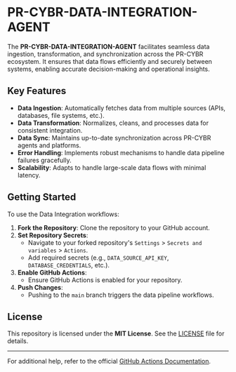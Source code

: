 # PR-CYBR-DATA-INTEGRATION-AGENT

The **PR-CYBR-DATA-INTEGRATION-AGENT** facilitates seamless data ingestion, transformation, and synchronization across the PR-CYBR ecosystem. It ensures that data flows efficiently and securely between systems, enabling accurate decision-making and operational insights.

## Key Features

- **Data Ingestion**: Automatically fetches data from multiple sources (APIs, databases, file systems, etc.).
- **Data Transformation**: Normalizes, cleans, and processes data for consistent integration.
- **Data Sync**: Maintains up-to-date synchronization across PR-CYBR agents and platforms.
- **Error Handling**: Implements robust mechanisms to handle data pipeline failures gracefully.
- **Scalability**: Adapts to handle large-scale data flows with minimal latency.

## Getting Started

To use the Data Integration workflows:

1. **Fork the Repository**: Clone the repository to your GitHub account.
2. **Set Repository Secrets**:
   - Navigate to your forked repository's `Settings` > `Secrets and variables` > `Actions`.
   - Add required secrets (e.g., `DATA_SOURCE_API_KEY`, `DATABASE_CREDENTIALS`, etc.).
3. **Enable GitHub Actions**:
   - Ensure GitHub Actions is enabled for your repository.
4. **Push Changes**:
   - Pushing to the `main` branch triggers the data pipeline workflows.

## License

This repository is licensed under the **MIT License**. See the [LICENSE]() file for details.

---

For additional help, refer to the official [GitHub Actions Documentation](https://docs.github.com/en/actions).
